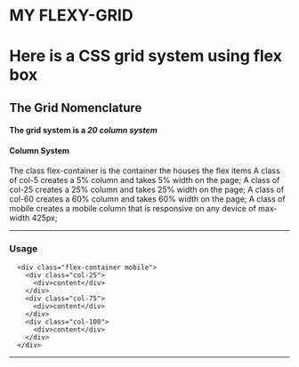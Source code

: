 <!-- Heading -->
# MY FLEXY-GRID
<!-- Explanation -->
# Here is a CSS grid system using flex box
## __The Grid Nomenclature__
#### The grid system is a *20 column system*
#### Column System
   The class flex-container is the container the houses the flex items
   A class of col-5 creates a 5% column and takes 5% width on the page;
   A class of col-25 creates a 25% column and takes 25% width on the page;
   A class of col-60 creates a 60% column and takes 60% width on the page;
   A class of mobile creates a mobile column that is responsive on any device of max-width 425px;
<!-- Usage -->
___
### __Usage__

```
  <div class="flex-container mobile">
    <div class="col-25">
      <div>content</div>
    </div>
    <div class="col-75">
      <div>content</div>
    </div>
    <div class="col-100">
      <div>content</div>
    </div>
  </div>
```
___